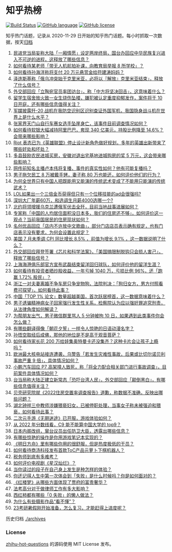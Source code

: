 # 知乎热榜
[![Build Status](https://github.com/ToWeLong/zhihu-hot-questions/workflows/CI/badge.svg)](https://github.com/ToWeLong/zhihu-hot-questions/actions)
[![GitHub language](https://img.shields.io/badge/language-golang-orange.svg)](https://golang.org/)
[![GitHub license](https://img.shields.io/github/license/ToWeLong/zhihu-hot-questions)](https://github.com/ToWeLong/zhihu-hot-questions/blob/main/LICENSE)

知乎热门话题，记录从 2020-11-29 日开始的知乎热门话题。每小时抓取一次数据，按天[归档](./archives)

<!-- BEGIN -->

1. [民进党当局妄称大陆「一厢情愿」设定两岸终局，国台办回应中华民族复兴进入不可逆的进程，这释放了哪些信息？](https://www.zhihu.com/question/547932961)
1. [如何看待某老师「带无人机航拍补课，向教育局举报 8 所学校」？](https://www.zhihu.com/question/547854209)
1. [如何看待孙海洋称将支付 20 万元悬赏金给符建涛妈妈？](https://www.zhihu.com/question/547891440)
1. [泽连斯基称「俄乌冲突始于克里米亚，必将以『解放』克里米亚结束」，释放了什么信号？](https://www.zhihu.com/question/547862613)
1. [外交部回应「立陶宛官员率团访台」，称「中方将坚决回击」，这意味着什么？](https://www.zhihu.com/question/547954721)
1. [留学生宿舍放火致一女生烧伤坠楼，嫌犯被认定重度抑郁发作，案件将于 10 日开庭，还有哪些信息值得关注？](https://www.zhihu.com/question/547787374)
1. [军媒披露歼-20 战机在我防空识别区识别查证外国军机，我国隐身战斗机在世界上是什么水平？](https://www.zhihu.com/question/547776260)
1. [张家界天门山自行车赛女选手坠崖身亡，该事件目前调查情况如何？](https://www.zhihu.com/question/547581392)
1. [如何看待软银大幅减持阿里巴巴，套现 340 亿美元，持股比例降至 14.6%？会带来哪些影响？](https://www.zhihu.com/question/547838949)
1. [Riot 表态已为《英雄联盟》停止设计新角色做好规划，多年的英雄出新带来了哪些好处和坏处？](https://www.zhihu.com/question/546932123)
1. [多县鼓励农民进城买房，安徽对退出宅基地进城购房的奖 5 万元，这会带来哪些影响？](https://www.zhihu.com/question/547909980)
1. [网传前知名主播卢本伟将复播，事件的真实性如何？他有可能复播吗？](https://www.zhihu.com/question/547917772)
1. [男子拖欠民工 8 万被戴手铐，妻子称 80 万也能还，如何评价他们的行为？](https://www.zhihu.com/question/547763250)
1. [为何全世界只有中国人把既能用又能演的传统武术变成了不能用只能演的传统武术？](https://www.zhihu.com/question/547589700)
1. [LOL如果出一个三倍金币获得但只有一个位移技能的ad会很强吗?](https://www.zhihu.com/question/540878084)
1. [深圳大厂年薪60万，和选调生月薪4000选哪一个?](https://www.zhihu.com/question/506044017)
1. [北约将领增援乌克兰遭俄军伏击全歼，目前当地战事进展如何？](https://www.zhihu.com/question/547791788)
1. [专家称「中国的人均居住面积没日本多，我们的住房还不够」，如何评价这一观点？当前我国居民的住房现状如何？](https://www.zhihu.com/question/547816178)
1. [名创优品回应「店内不许放中文歌曲」，部分门店店员表示确有规定，也有门店表示没有要求，为何会设置此规定？](https://www.zhihu.com/question/547805227)
1. [美国 7 月未季调 CPI 同比增长 8.5% ，前值为增长 9.1% ，这一数据说明了什么？](https://www.zhihu.com/question/547850011)
1. [外交部回应拜登签署《芯片和科学法案》，「美国搞限制脱钩只会损人害己」，释放了哪些信号？](https://www.zhihu.com/question/547814989)
1. [上海海港俱乐部官方宣布武磊结束留洋回归球队，如何评价他的留洋生涯？](https://www.zhihu.com/question/547945382)
1. [如何看待有投资者晒炒股收益，一年亏掉 1040 万，亏损比例 96%，还「跑赢 1.72% 股民」？](https://www.zhihu.com/question/547897107)
1. [浙江一对夫妻离婚不争车房只争宠物狗，法院判决：「狗归女方，男方付照看费可探望」，如何看待此事？](https://www.zhihu.com/question/547916945)
1. [中国「TOP 1% 论文」数量超越美国，首次跃居榜首，这一数据意味着什么？](https://www.zhihu.com/question/547770624)
1. [男子诱骗精神病女子回家强行发生性关系，检察院认为应以强奸罪追究刑责，从法律角度如何解读？](https://www.zhihu.com/question/547894451)
1. [为帮朋友出气，男子微信群里骂人 5 分钟被拘 10 日，如果遇到此类事件你会怎么做？](https://www.zhihu.com/question/547818712)
1. [有哪些翻译得像「朝花夕誓」一样令人惊艳的日语动漫名字？](https://www.zhihu.com/question/547547826)
1. [孙悟空取经后成佛，那他的地位是不是高于观音菩萨？](https://www.zhihu.com/question/546982893)
1. [如何看待家长花 200 万给娃集奥特曼卡还没集齐？这种卡片会让孩子上瘾吗？](https://www.zhihu.com/question/547821551)
1. [欧洲最大核电站接连遭袭，乌警告「若发生灾难性事故，后果或比切尔诺贝利事故严重 9 倍」，具体情况如何？](https://www.zhihu.com/question/547808617)
1. [小鹏汽车回应 P7 高架撞人致死，称「将全力配合相关部门进行事故调查」，目前案件具体情况如何？](https://www.zhihu.com/question/547934601)
1. [台当局称大陆正建立新常态「恐吓台湾人民」，外交部回应「颠倒黑白」，有哪些信息值得关注？](https://www.zhihu.com/question/547956878)
1. [贝壳研究院就《2022住房空置率调查报告》道歉，称数据不准确，反映出哪些问题？](https://www.zhihu.com/question/547914522)
1. [湖北钟祥三中教师涉嫌猥亵妇女，已被停职处理，当事女子称未被强迫和猥亵，如何看待此事？](https://www.zhihu.com/question/547801068)
1. [二次元手游《无期迷途》已开服，游戏体验如何？](https://www.zhihu.com/question/547915527)
1. [从 2022 年分数线看，C9 能不能算中国大学的 top9？](https://www.zhihu.com/question/547041677)
1. [日本内阁改组，窜台议员出任防卫大臣，透露出哪些信息？](https://www.zhihu.com/question/547899318)
1. [有哪些惊艳的操作是你用游戏笔记本实现的？](https://www.zhihu.com/question/546735869)
1. [《明日方舟》里有哪些你用的很舒服，但是热度极低的干员？](https://www.zhihu.com/question/430339511)
1. [如何看待商汤科技发布首款ToC产品元萝卜下棋机器人？](https://www.zhihu.com/question/547674112)
1. [税务师到底有多难考？](https://www.zhihu.com/question/520938685)
1. [如何评价电视剧《星汉灿烂》？](https://www.zhihu.com/question/516896926)
1. [当你读过的段子在自己身上发生是种怎样的体验？](https://www.zhihu.com/question/66768955)
1. [你还记得人生中第一次体会到「失败」是什么时候吗？你是如何面对的？](https://www.zhihu.com/question/538642224)
1. [《红楼梦》从哪些方面体现了贾府的富贵奢华？](https://www.zhihu.com/question/412998026)
1. [法考高分对于做律师工作有多大影响？](https://www.zhihu.com/question/547617799)
1. [西红柿都有哪些「0 失败」的懒人做法？](https://www.zhihu.com/question/542322515)
1. [为什么有些摄影作品“看不懂”？](https://www.zhihu.com/question/546740685)
1. [23考研暑假刚开始准备，怎么复习，才能赶得上进度呢？](https://www.zhihu.com/question/542732596)

<!-- END -->

历史归档 [./archives](./archives)


### License
[zhihu-hot-questions](https://github.com/towelong/zhihu-hot-questions) 的源码使用 MIT License 发布。